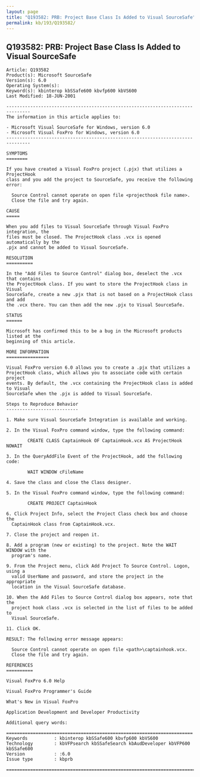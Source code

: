 ```yaml
---
layout: page
title: "Q193582: PRB: Project Base Class Is Added to Visual SourceSafe"
permalink: kb/193/Q193582/
---
```


## Q193582: PRB: Project Base Class Is Added to Visual SourceSafe

	Article: Q193582
	Product(s): Microsoft SourceSafe
	Version(s): 6.0
	Operating System(s): 
	Keyword(s): kbinterop kbSSafe600 kbvfp600 kbVS600
	Last Modified: 18-JUN-2001
	
	-------------------------------------------------------------------------------
	The information in this article applies to:
	
	- Microsoft Visual SourceSafe for Windows, version 6.0 
	- Microsoft Visual FoxPro for Windows, version 6.0 
	-------------------------------------------------------------------------------
	
	SYMPTOMS
	========
	
	If you have created a Visual FoxPro project (.pjx) that utilizes a ProjectHook
	class and you add the project to SourceSafe, you receive the following error:
	
	  Source Control cannot operate on open file <projecthook file name>.
	  Close the file and try again.
	
	CAUSE
	=====
	
	When you add files to Visual SourceSafe through Visual FoxPro integration, the
	files must be closed. The ProjectHook class .vcx is opened automatically by the
	.pjx and cannot be added to Visual SourceSafe.
	
	RESOLUTION
	==========
	
	In the "Add Files to Source Control" dialog box, deselect the .vcx that contains
	the ProjectHook class. If you want to store the ProjectHook class in Visual
	SourceSafe, create a new .pjx that is not based on a ProjectHook class and add
	the .vcx there. You can then add the new .pjx to Visual SourceSafe.
	
	STATUS
	======
	
	Microsoft has confirmed this to be a bug in the Microsoft products listed at the
	beginning of this article.
	
	MORE INFORMATION
	================
	
	Visual FoxPro version 6.0 allows you to create a .pjx that utilizes a
	ProjectHook class, which allows you to associate code with certain project
	events. By default, the .vcx containing the ProjectHook class is added to Visual
	SourceSafe when the .pjx is added to Visual SourceSafe.
	
	Steps to Reproduce Behavior
	---------------------------
	
	1. Make sure Visual SourceSafe Integration is available and working.
	
	2. In the Visual FoxPro command window, type the following command:
	
	        CREATE CLASS CaptainHook OF CaptainHook.vcx AS ProjectHook NOWAIT
	
	3. In the QueryAddFile Event of the ProjectHook, add the following code:
	
	        WAIT WINDOW cFileName
	
	4. Save the class and close the Class designer.
	
	5. In the Visual FoxPro command window, type the following command:
	
	        CREATE PROJECT CaptainHook
	
	6. Click Project Info, select the Project Class check box and choose the
	  CaptainHook class from CaptainHook.vcx.
	
	7. Close the project and reopen it.
	
	8. Add a program (new or existing) to the project. Note the WAIT WINDOW with the
	  program's name.
	
	9. From the Project menu, click Add Project To Source Control. Logon, using a
	  valid UserName and password, and store the project in the appropriate
	  location in the Visual SourceSafe database.
	
	10. When the Add Files to Source Control dialog box appears, note that the
	  project hook class .vcx is selected in the list of files to be added to
	  Visual SourceSafe.
	
	11. Click OK.
	
	RESULT: The following error message appears:
	
	  Source Control cannot operate on open file <path>\captainhook.vcx.
	  Close the file and try again.
	
	REFERENCES
	==========
	
	Visual FoxPro 6.0 Help
	
	Visual FoxPro Programmer's Guide
	
	What's New in Visual FoxPro
	
	Application Development and Developer Productivity
	
	Additional query words:
	
	======================================================================
	Keywords          : kbinterop kbSSafe600 kbvfp600 kbVS600 
	Technology        : kbVFPsearch kbSSafeSearch kbAudDeveloper kbVFP600 kbSSafe600
	Version           : :6.0
	Issue type        : kbprb
	
	=============================================================================
	
